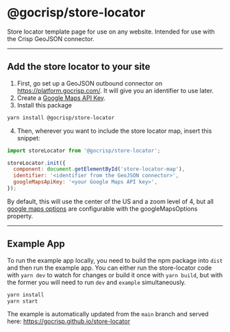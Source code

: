 # @gocrisp/store-locator

Store locator template page for use on any website. Intended for use with the Crisp GeoJSON connector.

----

## Add the store locator to your site

1. First, go set up a GeoJSON outbound connector on https://platform.gocrisp.com/. It will give you an identifier to use later.
2. Create a [Google Maps API Key](https://developers.google.com/maps/gmp-get-started).
3. Install this package
```bash
yarn install @gocrisp/store-locator
```
4. Then, wherever you want to include the store locator map, insert this snippet:
```javascript
import storeLocator from '@gocrisp/store-locator';

storeLocator.init({
  component: document.getElementById('store-locator-map'),
  identifier: '<identifier from the GeoJSON connector>',
  googleMapsApiKey: '<your Google Maps API key>',
});
```

By default, this will use the center of the US and a zoom level of 4, but all [google maps options](https://developers.google.com/maps/documentation/javascript/overview#MapOptions) are configurable with the googleMapsOptions property.

----


## Example App

To run the example app locally, you need to build the npm package into `dist` and then run the example app. You can either run the store-locator code with `yarn dev` to watch for changes or build it once with `yarn build`, but with the former you will need to run `dev` and `example` simultaneously.

```bash
yarn install
yarn start
```

The example is automatically updated from the `main` branch and served here:
https://gocrisp.github.io/store-locator
